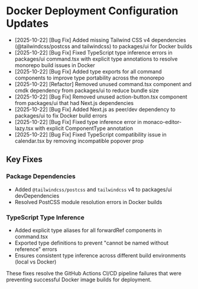 # Docker Deployment Configuration Updates

- [2025-10-22] [Bug Fix] Added missing Tailwind CSS v4 dependencies (@tailwindcss/postcss and tailwindcss) to packages/ui for Docker builds
- [2025-10-22] [Bug Fix] Fixed TypeScript type inference errors in packages/ui command.tsx with explicit type annotations to resolve monorepo build issues in Docker
- [2025-10-22] [Bug Fix] Added type exports for all command components to improve type portability across the monorepo
- [2025-10-22] [Refactor] Removed unused command.tsx component and cmdk dependency from packages/ui to reduce bundle size
- [2025-10-22] [Bug Fix] Removed unused action-button.tsx component from packages/ui that had Next.js dependencies
- [2025-10-22] [Bug Fix] Added Next.js as peer/dev dependency to packages/ui to fix Docker build errors
- [2025-10-22] [Bug Fix] Fixed type inference error in monaco-editor-lazy.tsx with explicit ComponentType annotation
- [2025-10-22] [Bug Fix] Fixed TypeScript compatibility issue in calendar.tsx by removing incompatible popover prop

## Key Fixes

### Package Dependencies

- Added `@tailwindcss/postcss` and `tailwindcss` v4 to packages/ui devDependencies
- Resolved PostCSS module resolution errors in Docker builds

### TypeScript Type Inference

- Added explicit type aliases for all forwardRef components in command.tsx
- Exported type definitions to prevent "cannot be named without reference" errors
- Ensures consistent type inference across different build environments (local vs Docker)

These fixes resolve the GitHub Actions CI/CD pipeline failures that were preventing successful Docker image builds for deployment.
